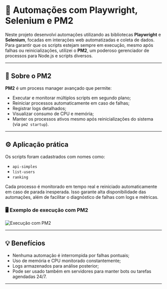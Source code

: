 # 🧠 Automações com Playwright, Selenium e PM2

Neste projeto desenvolvi automações utilizando as bibliotecas **Playwright** e **Selenium**, focadas em interações web automatizadas e coleta de dados. Para garantir que os scripts estejam sempre em execução, mesmo após falhas ou reinicializações, utilizei o **PM2**, um poderoso gerenciador de processos para Node.js e scripts diversos.

---

## 🚀 Sobre o PM2

**PM2** é um process manager avançado que permite:

- Executar e monitorar múltiplos scripts em segundo plano;
- Reiniciar processos automaticamente em caso de falhas;
- Registrar logs detalhados;
- Visualizar consumo de CPU e memória;
- Manter os processos ativos mesmo após reinicializações do sistema (via `pm2 startup`).

---

## ⚙️ Aplicação prática

Os scripts foram cadastrados com nomes como:

- `api-simples`
- `list-users`
- `ranking`

Cada processo é monitorado em tempo real e reiniciado automaticamente em caso de parada inesperada. Isso garante alta disponibilidade das automações, além de facilitar o diagnóstico de falhas com logs e métricas.

### 🖥️ Exemplo de execução com PM2

![Execução com PM2](https://img001.prntscr.com/file/img001/MrV2e4Q1R-K4_cbVuq_MnA.png)

---

## 💡 Benefícios

- Nenhuma automação é interrompida por falhas pontuais;
- Uso de memória e CPU monitorado constantemente;
- Logs armazenados para análise posterior;
- Pode ser usado também em servidores para manter bots ou tarefas agendadas 24/7.

---

